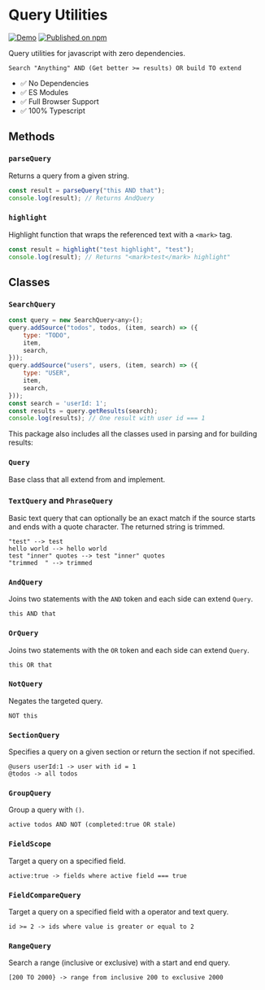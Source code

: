 # Query Utilities

[![Demo](https://github.com/rodydavis/query-utilities/actions/workflows/ci.yml/badge.svg)](https://github.com/rodydavis/query-utilities/actions/workflows/ci.yml)
[![Published on npm](https://img.shields.io/npm/v/query-utilities.svg)](https://www.npmjs.com/package/query-utilities)

Query utilities for javascript with zero dependencies.

```
Search "Anything" AND (Get better >= results) OR build TO extend
```

- ✅ No Dependencies
- ✅ ES Modules
- ✅ Full Browser Support
- ✅ 100% Typescript

## Methods

### `parseQuery`

Returns a query from a given string.

```js
const result = parseQuery("this AND that");
console.log(result); // Returns AndQuery
```

### `highlight`

Highlight function that wraps the referenced text with a `<mark>` tag.

```js
const result = highlight("test highlight", "test");
console.log(result); // Returns "<mark>test</mark> highlight"
```

## Classes

### `SearchQuery`

```js
const query = new SearchQuery<any>();
query.addSource("todos", todos, (item, search) => ({
    type: "TODO",
    item,
    search,
}));
query.addSource("users", users, (item, search) => ({
    type: "USER",
    item,
    search,
}));
const search = 'userId: 1';
const results = query.getResults(search);
console.log(results); // One result with user id === 1
```

This package also includes all the classes used in parsing and for building results:

### `Query`

Base class that all extend from and implement.

### `TextQuery` and `PhraseQuery`

Basic text query that can optionally be an exact match if the source starts and ends with a quote character. The returned string is trimmed.

```
"test" --> test
hello world --> hello world
test "inner" quotes --> test "inner" quotes
"trimmed  " --> trimmed
```

### `AndQuery`

Joins two statements with the `AND` token and each side can extend `Query`.

```
this AND that
```

### `OrQuery`

Joins two statements with the `OR` token and each side can extend `Query`.

```
this OR that
```

### `NotQuery`

Negates the targeted query.

```
NOT this
```

### `SectionQuery`

Specifies a query on a given section or return the section if not specified.

```
@users userId:1 -> user with id = 1
@todos -> all todos
```

### `GroupQuery`

Group a query with `()`.

```
active todos AND NOT (completed:true OR stale)
```

### `FieldScope`

Target a query on a specified field.

```
active:true -> fields where active field === true
```

### `FieldCompareQuery`

Target a query on a specified field with a operator and text query.

```
id >= 2 -> ids where value is greater or equal to 2
```

### `RangeQuery`

Search a range (inclusive or exclusive) with a start and end query.

```
[200 TO 2000} -> range from inclusive 200 to exclusive 2000
```
